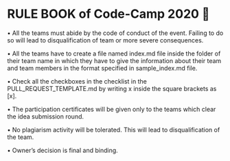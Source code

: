 # **RULE BOOK of Code-Camp 2020 📔**

•	All the teams must abide by the code of conduct of the event. Failing to do so will lead to disqualification of team or more severe consequences.

•	All the teams have to create a file named index.md file inside the folder of their team name in which they have to give the information about their team and team members in the format specified in sample_index.md file.

•	Check all the checkboxes in the checklist in the PULL_REQUEST_TEMPLATE.md by writing x inside the square brackets as [x].

•	The participation certificates will be given only to the teams which clear the idea submission round.

•	No plagiarism activity will be tolerated. This will lead to disqualification of the team.

•	Owner’s decision is final and binding.
